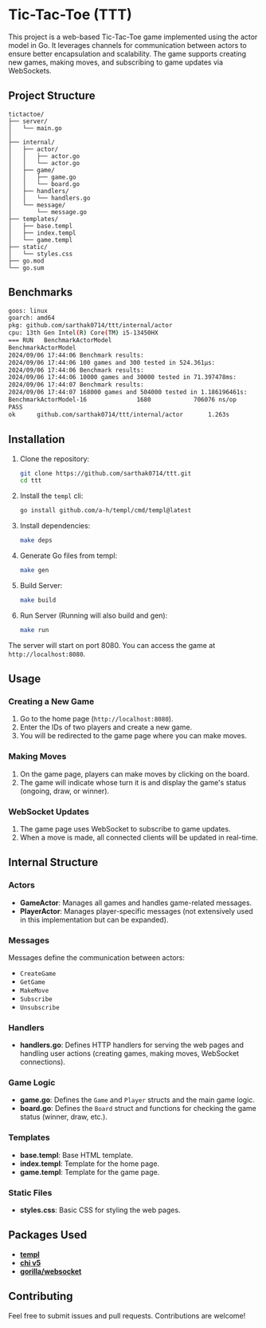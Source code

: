 
# Tic-Tac-Toe (TTT)

This project is a web-based Tic-Tac-Toe game implemented using the actor model in Go. It leverages channels for communication between actors to ensure better encapsulation and scalability. The game supports creating new games, making moves, and subscribing to game updates via WebSockets.

## Project Structure

```
tictactoe/
├── server/
│   └── main.go
│
├── internal/
│   ├── actor/
│   │   ├── actor.go
│   │   └── actor.go
│   ├── game/
│   │   ├── game.go
│   │   └── board.go
│   ├── handlers/
│   │   └── handlers.go
│   └── message/
│       └── message.go
├── templates/
│   ├── base.templ
│   ├── index.templ
│   └── game.templ
├── static/
│   └── styles.css
├── go.mod
└── go.sum
```

## Benchmarks
```bash
goos: linux
goarch: amd64
pkg: github.com/sarthak0714/ttt/internal/actor
cpu: 13th Gen Intel(R) Core(TM) i5-13450HX
=== RUN   BenchmarkActorModel
BenchmarkActorModel
2024/09/06 17:44:06 Benchmark results:
2024/09/06 17:44:06 100 games and 300 tested in 524.361µs:
2024/09/06 17:44:06 Benchmark results:
2024/09/06 17:44:06 10000 games and 30000 tested in 71.397478ms:
2024/09/06 17:44:07 Benchmark results:
2024/09/06 17:44:07 168000 games and 504000 tested in 1.186196461s:
BenchmarkActorModel-16              1680            706076 ns/op          229612 B/op     4617 allocs/op
PASS
ok      github.com/sarthak0714/ttt/internal/actor       1.263s
```

## Installation

1. Clone the repository:
   ```bash
   git clone https://github.com/sarthak0714/ttt.git
   cd ttt
   ```

2. Install the `templ` cli:
   ```bash
   go install github.com/a-h/templ/cmd/templ@latest
   ```

3. Install dependencies:
   ```bash
   make deps
   ```

4. Generate Go files from templ:
   ```bash
   make gen
   ```

5. Build Server:
   ```bash
   make build
   ```

6. Run Server (Running will also build and gen):
   ```bash
   make run
   ```

The server will start on port 8080. You can access the game at `http://localhost:8080`.

## Usage

### Creating a New Game

1. Go to the home page (`http://localhost:8080`).
2. Enter the IDs of two players and create a new game.
3. You will be redirected to the game page where you can make moves.

### Making Moves

1. On the game page, players can make moves by clicking on the board.
2. The game will indicate whose turn it is and display the game's status (ongoing, draw, or winner).

### WebSocket Updates

1. The game page uses WebSocket to subscribe to game updates.
2. When a move is made, all connected clients will be updated in real-time.

## Internal Structure

### Actors

- **GameActor**: Manages all games and handles game-related messages.
- **PlayerActor**: Manages player-specific messages (not extensively used in this implementation but can be expanded).

### Messages

Messages define the communication between actors:
- `CreateGame`
- `GetGame`
- `MakeMove`
- `Subscribe`
- `Unsubscribe`

### Handlers

- **handlers.go**: Defines HTTP handlers for serving the web pages and handling user actions (creating games, making moves, WebSocket connections).

### Game Logic

- **game.go**: Defines the `Game` and `Player` structs and the main game logic.
- **board.go**: Defines the `Board` struct and functions for checking the game status (winner, draw, etc.).

### Templates

- **base.templ**: Base HTML template.
- **index.templ**: Template for the home page.
- **game.templ**: Template for the game page.

### Static Files

- **styles.css**: Basic CSS for styling the web pages.

## Packages Used

- **[templ](https://github.com/a-h/templ)** 
- **[chi v5](https://github.com/go-chi/chi)**
- **[gorilla/websocket](https://github.com/gorilla/websocket)**


## Contributing

Feel free to submit issues and pull requests. Contributions are welcome!


